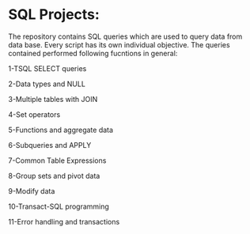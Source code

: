 # SQL Projects:

The repository contains SQL queries which are used to query data from data base. Every script has its own individual objective. The queries contained performed following fucntions in general:

1-TSQL SELECT queries

2-Data types and NULL

3-Multiple tables with JOIN

4-Set operators

5-Functions and aggregate data

6-Subqueries and APPLY

7-Common Table Expressions

8-Group sets and pivot data

9-Modify data

10-Transact-SQL programming

11-Error handling and transactions
